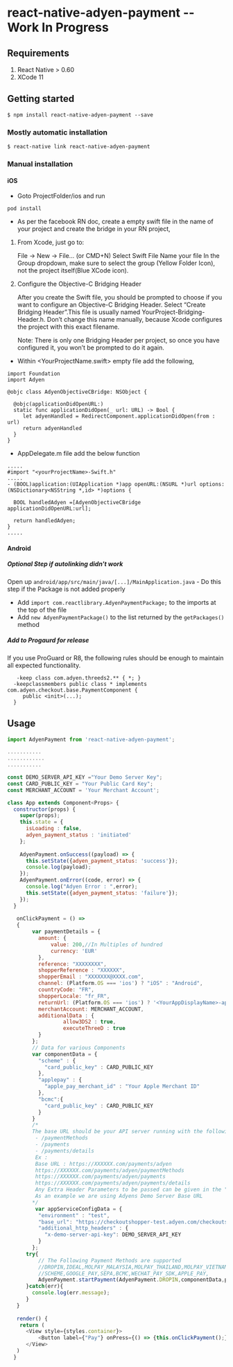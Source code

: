 # react-native-adyen-payment -- Work In Progress

## Requirements
  1. React Native > 0.60
  2. XCode 11

## Getting started

`$ npm install react-native-adyen-payment --save`

### Mostly automatic installation

`$ react-native link react-native-adyen-payment`

### Manual installation

#### iOS

 * Goto ProjectFolder/ios and run
 
 ```pod install```
 
 * As per the facebook RN doc, create a empty swift file in the name of your project and create the bridge in your RN project,

1. From Xcode, just go to:

      File → New → File… (or CMD+N)
      Select Swift File
      Name your file <YourProjectName>
      In the Group dropdown, make sure to select the group <YourProjectNameFolder>(Yellow Folder Icon), not the project itself(Blue XCode icon).
    
2. Configure the Objective-C Bridging Header

      After you create the Swift file, you should be prompted to choose if you want to configure an Objective-C Bridging Header. Select “Create Bridging Header”.This file is usually named YourProject-Bridging-Header.h. Don’t change this name manually, because Xcode configures the project with this exact filename.
    
    Note: There is only one Bridging Header per project, so once you have configured it, you won’t be prompted to do it again.

* Within <YourProjectName.swift> empty file add the following,
```
import Foundation
import Adyen

@objc class AdyenObjectiveCBridge: NSObject {
  
  @objc(applicationDidOpenURL:)
  static func applicationDidOpen(_ url: URL) -> Bool {
     let adyenHandled = RedirectComponent.applicationDidOpen(from : url)
     return adyenHandled
  }
}
```
* AppDelegate.m file add the below function
```
.....
#import "<yourProjectName>-Swift.h"
.....
- (BOOL)application:(UIApplication *)app openURL:(NSURL *)url options:(NSDictionary<NSString *,id> *)options {
  
  BOOL handledAdyen =[AdyenObjectiveCBridge applicationDidOpenURL:url];
  
  return handledAdyen;
}
.....
```
  
#### Android

##### Optional Step if autolinking didn't work
 Open up `android/app/src/main/java/[...]/MainApplication.java` - Do this step if the Package is not added properly
  - Add `import com.reactlibrary.AdyenPaymentPackage;` to the imports at the top of the file
  - Add `new AdyenPaymentPackage()` to the list returned by the `getPackages()` method

##### Add to Progaurd for release
  If you use ProGuard or R8, the following rules should be enough to maintain all expected functionality.
```-keep class com.adyen.checkout.base.model.** { *; }
   -keep class com.adyen.threeds2.** { *; }
  -keepclassmembers public class * implements com.adyen.checkout.base.PaymentComponent {
     public <init>(...);
  }
  ```
    
## Usage

```javascript
import AdyenPayment from 'react-native-adyen-payment';

...........
............
...........

const DEMO_SERVER_API_KEY ="Your Demo Server Key";
const CARD_PUBLIC_KEY = "Your Public Card Key";
const MERCHANT_ACCOUNT = 'Your Merchant Account';

class App extends Component<Props> {
  constructor(props) {
    super(props);
    this.state = {
      isLoading : false,
      adyen_payment_status : 'initiated'
    };
    
    AdyenPayment.onSuccess((payload) => {
      this.setState({adyen_payment_status: 'success'});
      console.log(payload);
    });
    AdyenPayment.onError((code, error) => {
      console.log("Adyen Error : ",error);
      this.setState({adyen_payment_status: 'failure'});
    });
  }
  
   onClickPayment = () =>
   {
        var paymentDetails = {
          amount: {
              value: 200,//In Multiples of hundred
              currency: 'EUR'
          },
          reference: "XXXXXXXX",
          shopperReference : "XXXXXX",
          shopperEmail : "XXXXXXX@XXXX.com",
          channel: (Platform.OS === 'ios') ? "iOS" : "Android",
          countryCode: "FR",
          shopperLocale: "fr_FR",
          returnUrl: (Platform.OS === 'ios') ? '<YourAppDisplayName>-app://' : "adyencheckout://<packageName>",
          merchantAccount: MERCHANT_ACCOUNT,
          additionalData : {
                  allow3DS2 : true,
                  executeThreeD : true
          }
        };
        // Data for various Components
        var componentData = {
          "scheme" : {
            "card_public_key" : CARD_PUBLIC_KEY
          },
          "applepay" : {
            "apple_pay_merchant_id" : "Your Apple Merchant ID"
          },
          "bcmc":{
            "card_public_key" : CARD_PUBLIC_KEY
          }
        }
        /*
        The base URL should be your API server running with the following POST endpoints
         - /paymentMethods
         - /payments
         - /payments/details
         Ex :
         Base URL : https://XXXXXX.com/payments/adyen
         https://XXXXXX.com/payments/adyen/paymentMethods
         https://XXXXXX.com/payments/adyen/payments
         https://XXXXXX.com/payments/adyen/payments/details
         Any Extra Header Parameters to be passed can be given in the "additional_http_headers"
         As an example we are using Adyens Demo Server Base URL
        */
         var appServiceConfigData = {
          "environment" : "test",
          "base_url": "https://checkoutshopper-test.adyen.com/checkoutshopper/demoserver/",
          "additional_http_headers" : {
            "x-demo-server-api-key": DEMO_SERVER_API_KEY
          }
        };
      try{
          // The Following Payment Methods are supported
          //DROPIN,IDEAL,MOLPAY_MALAYSIA,MOLPAY_THAILAND,MOLPAY_VIETNAM,DOTPAY,EPS,ENTERCASH,OPEN_BANKING,
          //SCHEME,GOOGLE_PAY,SEPA,BCMC,WECHAT_PAY_SDK,APPLE_PAY,
          AdyenPayment.startPayment(AdyenPayment.DROPIN,componentData,paymentDetails,appServiceConfigData)
      }catch(err){
        console.log(err.message);
      }
   }
   
   render() {
    return (
      <View style={styles.container}>
          <Button label={"Pay"} onPress={() => {this.onClickPayment();}}/>
      </View>
   )
  }
```
